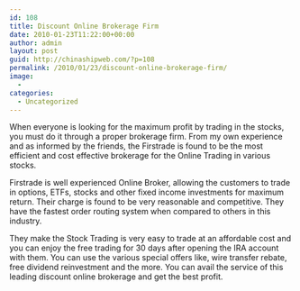 ```yaml
---
id: 108
title: Discount Online Brokerage Firm
date: 2010-01-23T11:22:00+00:00
author: admin
layout: post
guid: http://chinashipweb.com/?p=108
permalink: /2010/01/23/discount-online-brokerage-firm/
image:
  - 
categories:
  - Uncategorized
---
```

When everyone is looking for the maximum profit by trading in the stocks, you must do it through a proper brokerage firm. From my own experience and as informed by the friends, the Firstrade is found to be the most efficient and cost effective brokerage for the Online Trading in various stocks.

Firstrade is well experienced Online Broker, allowing the customers to trade in options, ETFs, stocks and other fixed income investments for maximum return. Their charge is found to be very reasonable and competitive. They have the fastest order routing system when compared to others in this industry.

They make the Stock Trading is very easy to trade at an affordable cost and you can enjoy the free trading for 30 days after opening the IRA account with them. You can use the various special offers like, wire transfer rebate, free dividend reinvestment and the more. You can avail the service of this leading discount online brokerage and get the best profit.